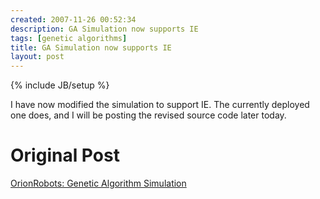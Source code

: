```yaml
---
created: 2007-11-26 00:52:34
description: GA Simulation now supports IE
tags: [genetic algorithms]
title: GA Simulation now supports IE
layout: post
---
```

{% include JB/setup %}


I have now modified the simulation to support IE. The currently deployed one does, and I will be posting the revised source code later today.

# Original Post

<a href="Genetic Algorithm Simulation.html">OrionRobots: Genetic Algorithm Simulation</a></li>


